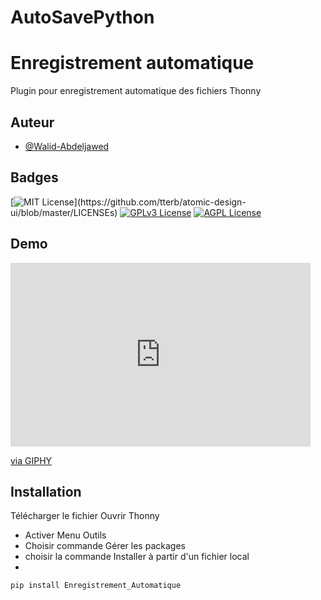 # AutoSavePython
# Enregistrement automatique

Plugin pour enregistrement automatique des fichiers Thonny
## Auteur

- [@Walid-Abdeljawed]()
## Badges
[![MIT License](https://img.shields.io/apm/l/atomic-design-ui.svg?)](https://github.com/tterb/atomic-design-ui/blob/master/LICENSEs)
[![GPLv3 License](https://img.shields.io/badge/License-GPL%20v3-yellow.svg)](https://opensource.org/licenses/)
[![AGPL License](https://img.shields.io/badge/license-AGPL-blue.svg)](http://www.gnu.org/licenses/agpl-3.0)
## Demo
<iframe src="https://giphy.com/embed/idgRwUNkuxe0RdP4F1" width="480" height="294" frameBorder="0" class="giphy-embed" allowFullScreen></iframe><p><a href="https://giphy.com/gifs/idgRwUNkuxe0RdP4F1">via GIPHY</a></p>

## Installation 
Télécharger le fichier 
Ouvrir Thonny
- Activer Menu Outils
- Choisir commande Gérer les packages
- choisir la commande  Installer à partir d'un fichier local
- 

```bash
pip install Enregistrement_Automatique
```
